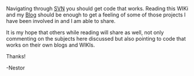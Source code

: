 Navigating through [SVN](http://nestorurquiza.googlecode.com/svn/trunk/) you should get code that works. Reading this WIKi and my [Blog](http://thinkinginsoftware.blogspot.com) should be enough to get a feeling of some of those projects I have been involved in and I am able to share.

It is my hope that others while reading will share as well, not only commenting on the subjects here discussed but also pointing to code that works on their own blogs and WIKIs.

Thanks!

-Nestor